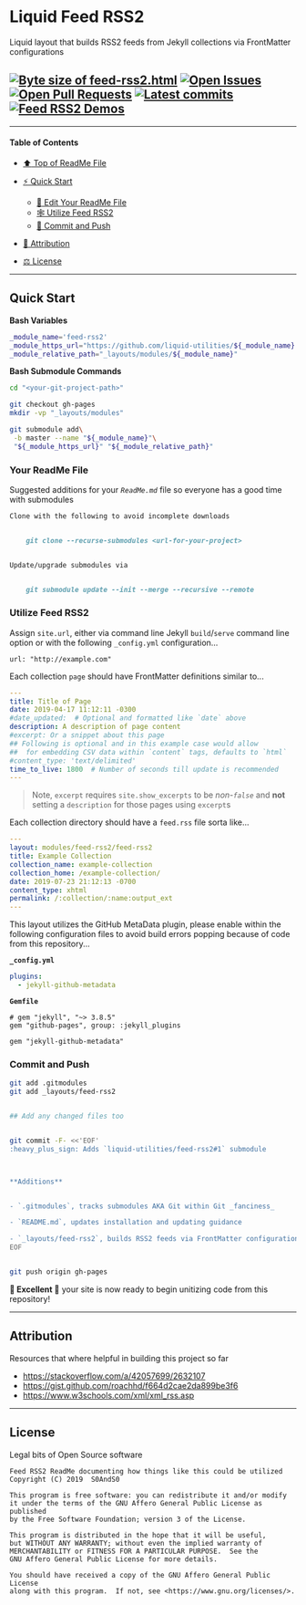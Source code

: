 # Liquid Feed RSS2
[heading__title]:
  #liquid-feed-rss2
  "&#x2B06; Top of ReadMe File"


Liquid layout that builds RSS2 feeds from Jekyll collections via FrontMatter configurations


## [![Byte size of feed-rss2.html][badge__master__feed_rss2__source_code]][feed_rss2__master__source_code] [![Open Issues][badge__issues__feed_rss2]][issues__feed_rss2] [![Open Pull Requests][badge__pull_requests__feed_rss2]][pull_requests__feed_rss2] [![Latest commits][badge__commits__feed_rss2__master]][commits__feed_rss2__master] [![Feed RSS2 Demos][badge__demo__feed_rss2]][demo__feed_rss2]



------


#### Table of Contents


- [:arrow_up: Top of ReadMe File][heading__title]

- [:zap: Quick Start][heading__quick_start]

  - [:memo: Edit Your ReadMe File][heading__your_readme_file]
  - [&#x1F578; Utilize Feed RSS2][heading__utilize]
  - [:floppy_disk: Commit and Push][heading__commit_and_push]

- [:card_index: Attribution][heading__attribution]

- [&#x2696; License][heading__license]


------



## Quick Start
[heading__quick_start]:
  #quick-start
  "&#9889; Perhaps as easy as one, 2.0,..."


**Bash Variables**


```Bash
_module_name='feed-rss2'
_module_https_url="https://github.com/liquid-utilities/${_module_name}.git"
_module_relative_path="_layouts/modules/${_module_name}"
```


**Bash Submodule Commands**


```Bash
cd "<your-git-project-path>"

git checkout gh-pages
mkdir -vp "_layouts/modules"

git submodule add\
 -b master --name "${_module_name}"\
 "${_module_https_url}" "${_module_relative_path}"
```


### Your ReadMe File
[heading__your_readme_file]:
  #your-readme-file
  "&#x1F578; Suggested additions for your ReadMe.md file so everyone has a good time with submodules"


Suggested additions for your _`ReadMe.md`_ file so everyone has a good time with submodules


```MarkDown
Clone with the following to avoid incomplete downloads


    git clone --recurse-submodules <url-for-your-project>


Update/upgrade submodules via


    git submodule update --init --merge --recursive --remote
```


### Utilize Feed RSS2
[heading__utilize]:
  #utilize-feed-rss2
  "&#x1F578; How to make use of this submodule within another project"


Assign `site.url`, either via command line Jekyll `build`/`serve` command line option or with the following `_config.yml` configuration...


```
url: "http://example.com"
```


Each collection `page` should have FrontMatter definitions similar to...


```YAML
---
title: Title of Page
date: 2019-04-17 11:12:11 -0300
#date_updated:  # Optional and formatted like `date` above
description: A description of page content
#excerpt: Or a snippet about this page
## Following is optional and in this example case would allow
##  for embedding CSV data within `content` tags, defaults to `html`
#content_type: 'text/delimited'
time_to_live: 1800  # Number of seconds till update is recommended
---
```


> Note, `excerpt` requires `site.show_excerpts` to be _non-`false`_ and __not__ setting a `description` for those pages using `excerpt`s


Each collection directory should have a `feed.rss` file sorta like...


```YAML
---
layout: modules/feed-rss2/feed-rss2
title: Example Collection
collection_name: example-collection
collection_home: /example-collection/
date: 2019-07-23 21:12:13 -0700
content_type: xhtml
permalink: /:collection/:name:output_ext
---
```


This layout utilizes the GitHub MetaData plugin, please enable within the following configuration files to avoid build errors popping because of code from this repository...


**`_config.yml`**


```YAML
plugins:
  - jekyll-github-metadata
```


**`Gemfile`**


```Gemfile
# gem "jekyll", "~> 3.8.5"
gem "github-pages", group: :jekyll_plugins

gem "jekyll-github-metadata"
```


### Commit and Push
[heading__commit_and_push]:
  #commit-and-push
  "&#x1F4BE; It may be just this easy..."


```Bash
git add .gitmodules
git add _layouts/feed-rss2


## Add any changed files too


git commit -F- <<'EOF'
:heavy_plus_sign: Adds `liquid-utilities/feed-rss2#1` submodule



**Additions**


- `.gitmodules`, tracks submodules AKA Git within Git _fanciness_

- `README.md`, updates installation and updating guidance

- `_layouts/feed-rss2`, builds RSS2 feeds via FrontMatter configurations
EOF


git push origin gh-pages
```


**:tada: Excellent :tada:** your site is now ready to begin unitizing code from this repository!


___


## Attribution
[heading__attribution]:
  #attribution
  "&#x1F4C7; Resources that where helpful in building this project so far."


Resources that where helpful in building this project so far


- https://stackoverflow.com/a/42057699/2632107
- https://gist.github.com/roachhd/f664d2cae2da899be3f6
- https://www.w3schools.com/xml/xml_rss.asp


___


## License
[heading__license]:
  #license
  "&#x2696; Legal bits of Open Source software"


Legal bits of Open Source software


```
Feed RSS2 ReadMe documenting how things like this could be utilized
Copyright (C) 2019  S0AndS0

This program is free software: you can redistribute it and/or modify
it under the terms of the GNU Affero General Public License as published
by the Free Software Foundation; version 3 of the License.

This program is distributed in the hope that it will be useful,
but WITHOUT ANY WARRANTY; without even the implied warranty of
MERCHANTABILITY or FITNESS FOR A PARTICULAR PURPOSE.  See the
GNU Affero General Public License for more details.

You should have received a copy of the GNU Affero General Public License
along with this program.  If not, see <https://www.gnu.org/licenses/>.
```



[badge__commits__feed_rss2__master]:
  https://img.shields.io/github/last-commit/liquid-utilities/feed-rss2/master.svg

[commits__feed_rss2__master]:
  https://github.com/liquid-utilities/feed-rss2/commits/master
  "&#x1F4DD; History of changes on this branch"


[feed_rss2__community]:
  https://github.com/liquid-utilities/feed-rss2/community
  "&#x1F331; Dedicated to functioning code"


[feed_rss2__gh_pages]:
  https://github.com/liquid-utilities/feed-rss2/tree/gh-pages
  "Source code examples hosted thanks to GitHub Pages!"



[badge__demo__feed_rss2]:
  https://img.shields.io/website/https/liquid-utilities.github.io/feed-rss2/index.html.svg?down_color=darkorange&down_message=Offline&label=Demo&logo=Demo%20Site&up_color=success&up_message=Online

[demo__feed_rss2]:
  https://liquid-utilities.github.io/feed-rss2/index.html
  "&#x1F52C; Check the example collection tests"


[badge__issues__feed_rss2]:
  https://img.shields.io/github/issues/liquid-utilities/feed-rss2.svg

[issues__feed_rss2]:
  https://github.com/liquid-utilities/feed-rss2/issues
  "&#x2622; Search for and _bump_ existing issues or open new issues for project maintainer to address."


[badge__pull_requests__feed_rss2]:
  https://img.shields.io/github/issues-pr/liquid-utilities/feed-rss2.svg

[pull_requests__feed_rss2]:
  https://github.com/liquid-utilities/feed-rss2/pulls
  "&#x1F3D7; Pull Request friendly, though please check the Community guidelines"


[badge__master__feed_rss2__source_code]:
  https://img.shields.io/github/size/liquid-utilities/feed-rss2/feed-rss2.html.svg?label=feed-rss2.html

[feed_rss2__master__source_code]:
  https://github.com/liquid-utilities/feed-rss2/blob/master/feed-rss2.html
  "&#x2328; Project source, one Liquid file of actionable code!"
